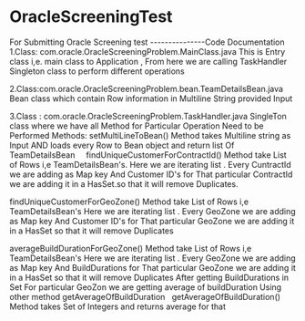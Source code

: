 # OracleScreeningTest
For Submitting Oracle Screening test
---------------Code Documentation
1.Class: com.oracle.OracleScreeningProblem.MainClass.java
This is Entry class i,e. main class to Application , From here we are calling TaskHandler Singleton class to perform different operations 

2.Class:com.oracle.OracleScreeningProblem.bean.TeamDetailsBean.java
Bean class which contain Row information in Multiline String provided Input

3.Class : com.oracle.OracleScreeningProblem.TaskHandler.java
SingleTon class where we have all Method for Particular Operation Need to be Performed 
Methods:
setMultiLineToBean()
Method takes Multiline string as Input AND loads every Row to Bean object and return list Of TeamDetailsBean
   
findUniqueCustomerForContractId()
Method take List of Rows i,e TeamDetailsBean's. Here we are iterating list . Every CuntractId we are adding as Map key And Customer ID's for That particular ContractId we are adding it in a HasSet.so that it will remove Duplicates.

findUniqueCustomerForGeoZone()
Method take List of Rows i,e TeamDetailsBean's Here we are iterating list . Every GeoZone we are adding as Map key And Customer ID's for That particular GeoZone we are adding it in a HasSet so that it will remove Duplicates

averageBuildDurationForGeoZone()
Method take List of Rows i,e TeamDetailsBean's Here we are iterating list . Every GeoZone we are adding as Map key  And BuildDurations for That particular GeoZone we are adding it in a HasSet so that it will remove Duplicates After getting BuildDurations in Set For particular GeoZon we are getting average of buildDuration Using other method getAverageOfBuildDuration
  
getAverageOfBuildDuration()
Method takes Set of Integers and returns average for that 
